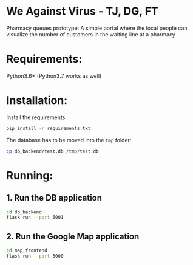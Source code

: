 # We Against Virus - TJ, DG, FT

Pharmacy queues prototype:
A simple portal where the local people can visualize the number of customers in the waiting line at a pharmacy


# Requirements:

Python3.6+ (Python3.7 works as well)

# Installation:
Install the requirements:
```bash
pip install -r requirements.txt
```

The database has to be moved into the `tmp` folder:
```bash
cp db_backend/test.db /tmp/test.db
```


# Running:

## 1. Run the DB application
```bash
cd db_backend
flask run --port 5001
```

## 2. Run the Google Map application
```bash
cd map_frontend
flask run --port 5000
```